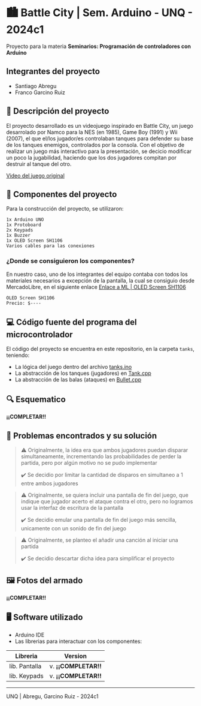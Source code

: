 # 🏙️ Battle City | Sem. Arduino - UNQ - 2024c1

Proyecto para la materia **Seminarios: Programación de controladores con Arduino**

## Integrantes del proyecto
- Santiago Abregu
- Franco Garcino Ruiz

## 📑 Descripción del proyecto

El proyecto desarrollado es un videojuego inspirado en Battle City, un juego desarrolado por Namco para la NES (en 1985), Game Boy (1991) y Wii (2007), el que el/los jugador/es controlaban tanques para defender su base de los tanques enemigos, controlados por la consola.
Con el objetivo de realizar un juego más interactivo para la presentación, se decicio modificar un poco la jugabilidad, haciendo que los dos jugadores compitan por destruir al tanque del otro.

[Video del juego original](https://youtu.be/QTbc9G1-QvE?si=qHt_faHgBN-uBTlS)

## 🔧 Componentes del proyecto

Para la construcción del proyecto, se utilizaron:

```
1x Arduino UNO
1x Protoboard
2x Keypads
1x Buzzer
1x OLED Screen SH1106
Varios cables para las conexiones
```

### ¿Donde se consiguieron los componentes?

En nuestro caso, uno de los integrantes del equipo contaba con todos los materiales necesarios a excepción de la pantalla, la cual se consiguio desde MercadoLibre, en el siguiente enlace [Enlace a ML | OLED Screen SH1106]()

```
OLED Screen SH1106
Precio: $----
```

## 💻 Código fuente del programa del microcontrolador

El código del proyecto se encuentra en este repositorio, en la carpeta `tanks`, teniendo:

- La lógica del juego dentro del archivo [tanks.ino](/tanks/tanks.ino)
- La abstracción de los tanques (jugadores) en [Tank.cpp](/tanks/Tank.cpp)
- La abstracción de las balas (ataques) en [Bullet.cpp](/tanks/Bullet.cpp)

## 🔍 Esquematico

**¡¡COMPLETAR!!**

## 🐞 Problemas encontrados y su solución

> ⚠️ Originalmente, la idea era que ambos jugadores puedan disparar simultaneamente, incrementando las probabilidades de perder la partida, pero por algún motivo no se pudo implementar
> 
> ✔️ Se decidio por limitar la cantidad de disparos en simultaneo a 1 entre ambos jugadores

> ⚠️ Originalmente, se quiera incluir una pantalla de fin del juego, que indique que jugador acerto el ataque contra el otro, pero no logramos usar la interfaz de escritura de la pantalla
> 
> ✔️ Se decidio emular una pantalla de fin del juego más sencilla, unicamente con un sonido de fin del juego

> ⚠️ Originalmente, se planteo el añadir una canción al iniciar una partida
> 
> ✔️ Se decidio descartar dicha idea para simplificar el proyecto

## 🖼️ Fotos del armado

**¡¡COMPLETAR!!**

## 🖥️ Software utilizado

- Arduino IDE
- Las librerias para interactuar con los componentes:

| Libreria     | Version              |
|--------------|----------------------|
|lib. Pantalla | v. **¡¡COMPLETAR!!** |
|lib. Keypads  | v. **¡¡COMPLETAR!!** |

---

UNQ | Abregu, Garcino Ruiz - 2024c1
